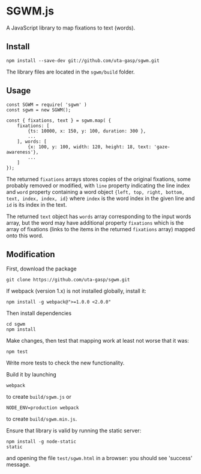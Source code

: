 # SGWM.js

A JavaScript library to map fixations to text (words).

## Install

    npm install --save-dev git://github.com/uta-gasp/sgwm.git

The library files are located in the `sgwm/build` folder.

## Usage

    const SGWM = require( 'sgwm' )
    const sgwm = new SGWM();

    const { fixations, text } = sgwm.map( { 
        fixations: [
            {ts: 10000, x: 150, y: 100, duration: 300 },
            ...
        ], words: [
            {x: 100, y: 100, width: 120, height: 18, text: 'gaze-awareness'},
            ...
        ]
    });

The returned `fixations` arrays stores copies of the original fixations, some probably removed or modified, with `line` property indicating the line index and `word` property containing a word object `{left, top, right, bottom, text, index, index, id}` where `index` is the word index in the given line and `id` is its index in the text. 

The returned `text` object has `words` array corresponding to the input words array, but the word may have additional property `fixations` which is the array of fixations (links to the items in the returned `fixations` array) mapped onto this word.

## Modification

First, download the package

    git clone https://github.com/uta-gasp/sgwm.git

If webpack (version 1.x) is not installed globally, install it:

    npm install -g webpack@">=1.0.0 <2.0.0"

Then install dependencies

    cd sgwm
    npm install

Make changes, then test that mapping work at least not worse that it was:

    npm test

Write more tests to check the new functionality.

Build it by launching

    webpack

to create `build/sgwm.js` or

    NODE_ENV=production webpack 

to create `build/sgwm.min.js`.

Ensure that library is valid by running the static server:

    npm install -g node-static
    static

and opening the file `test/sgwm.html` in a browser: you should see 'success' message.

